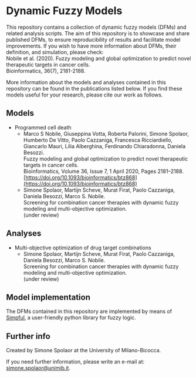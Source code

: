 # Dynamic Fuzzy Models

This repository contains a collection of dynamic fuzzy models (DFMs) and related analysis scripts.
The aim of this repository is to showcase and share published DFMs, to ensure reproducibility of results and facilitate model improvements.
If you wish to have more information about DFMs, their definition, and simulation, please check:  
Nobile et al. (2020). Fuzzy modeling and global optimization to predict novel therapeutic targets in cancer cells.  
Bioinformatics, 36(7), 2181-2188.

More information about the models and analyses contained in this repository can be found in the publications listed below.
If you find these models useful for your research, please cite our work as follows.

## Models
- Programmed cell death
	- Marco S Nobile, Giuseppina Votta, Roberta Palorini, Simone Spolaor, Humberto De Vitto, Paolo Cazzaniga, Francesca Ricciardiello, Giancarlo Mauri, Lilia Alberghina, Ferdinando Chiaradonna, Daniela Besozzi.  
	Fuzzy modeling and global optimization to predict novel therapeutic targets in cancer cells.  
	Bioinformatics, Volume 36, Issue 7, 1 April 2020, Pages 2181–2188.
	[https://doi.org/10.1093/bioinformatics/btz868](https://doi.org/10.1093/bioinformatics/btz868)
	- Simone Spolaor, Martijn Scheve, Murat Firat, Paolo Cazzaniga, Daniela Besozzi, Marco S. Nobile.  
	Screening for combination cancer therapies with dynamic fuzzy modeling and multi-objective optimization.  
	(under review)

## Analyses
- Multi-objective optimization of drug target combinations
	- Simone Spolaor, Martijn Scheve, Murat Firat, Paolo Cazzaniga, Daniela Besozzi, Marco S. Nobile.  
	Screening for combination cancer therapies with dynamic fuzzy modeling and multi-objective optimization.  
	(under review)

## Model implementation
The DFMs contained in this repository are implemented by means of [Simpful](https://github.com/aresio/simpful), a user-friendly python library for fuzzy logic.

## Further info
Created by Simone Spolaor at the University of Milano-Bicocca. 

If you need further information, please write an e-mail at: simone.spolaor@unimib.it.
